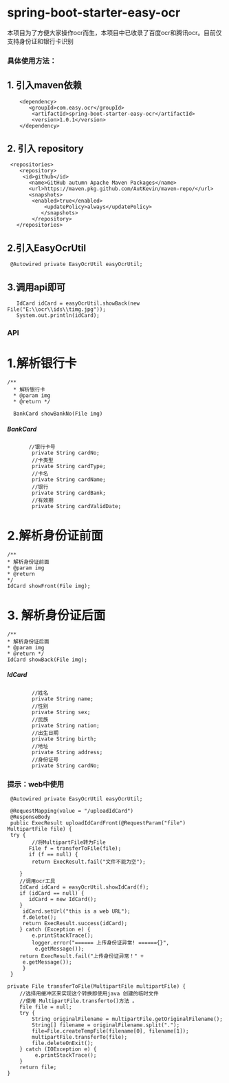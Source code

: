 # spring-boot-starter-easy-ocr


本项目为了方便大家操作ocr而生，本项目中已收录了百度ocr和腾讯ocr。目前仅支持身份证和银行卡识别
### 具体使用方法：
## 1. 引入maven依赖
        <dependency>
           <groupId>com.easy.ocr</groupId>
            <artifactId>spring-boot-starter-easy-ocr</artifactId>
            <version>1.0.1</version>
        </dependency>

## 2. 引入 repository

     <repositories>
        <repository>
         <id>github</id>
           <name>GitHub autumn Apache Maven Packages</name>
           <url>https://maven.pkg.github.com/AutKevin/maven-repo/</url>
           <snapshots>
            <enabled>true</enabled>
                <updatePolicy>always</updatePolicy>
               </snapshots>
            </repository>
       </repositories>
    

## 2.引入EasyOcrUtil
     @Autowired private EasyOcrUtil easyOcrUtil; 

## 3.调用api即可
       IdCard idCard = easyOcrUtil.showBack(new File("E:\\ocr\\ids\\timg.jpg"));
       System.out.println(idCard);



### API

# 1.解析银行卡


    /** 
      * 解析银行卡 
      * @param img 
      * @return */ 
  
      BankCard showBankNo(File img)
#####   BankCard
           //银行卡号
            private String cardNo;
            //卡类型
            private String cardType;
            //卡名
            private String cardName;
            //银行
            private String cardBank;
            //有效期
            private String cardValidDate;


# 2.解析身份证前面

    /**
    * 解析身份证前面 
    * @param img 
    * @return 
    */
    IdCard showFront(File img);

# 3. 解析身份证后面 

    /** 
    * 解析身份证后面 
    * @param img 
    * @return */
    IdCard showBack(File img);
##### IdCard
            //姓名
            private String name;
            //性别
            private String sex;
            //民族
            private String nation;
            //出生日期
            private String birth;
            //地址
            private String address;
            //身份证号
            private String cardNo;  

### 提示：web中使用


     @Autowired private EasyOcrUtil easyOcrUtil;

     @RequestMapping(value = "/uploadIdCard")
     @ResponseBody
     public ExecResult uploadIdCardFront(@RequestParam("file") MultipartFile file) {
     try {   
            //将MultipartFile转为File
           File f = transferToFile(file);   
           if (f == null) {     
            return ExecResult.fail("文件不能为空"); 
        
        } 
        //调用ocr工具        
        IdCard idCard = easyOcrUtil.showIdCard(f);  
        if (idCard == null) {      
           idCard = new IdCard(); 
        }
         idCard.setUrl("this is a web URL");
         f.delete(); 
         return ExecResult.success(idCard);
        } catch (Exception e) {  
            e.printStackTrace();  
            logger.error("====== 上传身份证异常! ======{}",
             e.getMessage());   
        return ExecResult.fail("上传身份证异常！" +
         e.getMessage());        
         }
     }
  
    private File transferToFile(MultipartFile multipartFile) {
        //选择用缓冲区来实现这个转换即使用java 创建的临时文件
        //使用 MultipartFile.transferto()方法 。
        File file = null;
        try {   
            String originalFilename = multipartFile.getOriginalFilename();
            String[] filename = originalFilename.split(".");
            file=File.createTempFile(filename[0], filename[1]);
            multipartFile.transferTo(file);
            file.deleteOnExit();        
        } catch (IOException e) {
             e.printStackTrace();
        }
        return file;
    }

